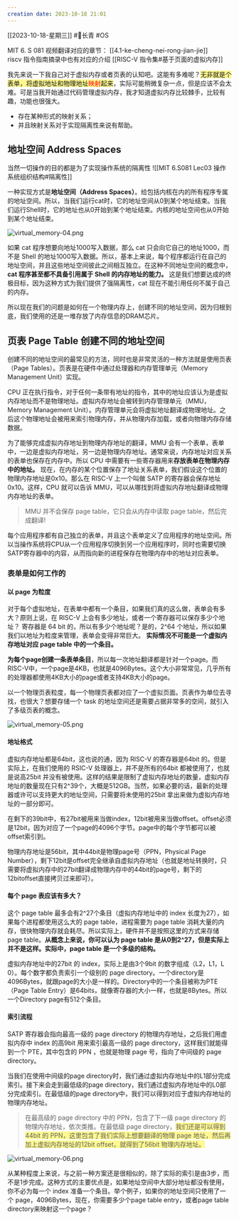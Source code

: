 ```yaml
---
creation date: 2023-10-18 21:01 
---
```

 [[2023-10-18-星期三]]  #🌲长青  #OS 

MIT 6. S 081 视频翻译对应的章节： [[4.1-ke-cheng-nei-rong-jian-jie]]    
riscv 指令指南摘录中也有对应的介绍 [[RISC-V 指令集#基于页面的虚拟内存]]

我先来说一下我自己对于虚拟内存或者页表的认知吧。这能有多难呢？<span style="background:#fff88f">无非就是个表单，将虚拟地址和物理地址<font color="#ff0000">映射</font>起来</span>，实际可能稍微复杂一点，但是应该不会太难。可是当我开始通过代码管理虚拟内存，我才知道虚拟内存比较棘手，比较有趣，功能也很强大。

- 存在某种形式的映射关系；
- 并且映射关系对于实现隔离性来说有帮助。

<!--more-->
## 地址空间 Address Spaces
当然一切操作的目的都是为了实现操作系统的隔离性
 ![[MIT 6.S081 Lec03 操作系统组织结构#隔离性]]

一种实现方式是**地址空间（Address Spaces）**。给包括内核在内的所有程序专属的地址空间。所以，当我们运行cat时，它的地址空间从0到某个地址结束。当我们运行Shell时，它的地址也从0开始到某个地址结束。内核的地址空间也从0开始到某个地址结束。

![virtual_memory-04.png](https://jgox-image-1316409677.cos.ap-guangzhou.myqcloud.com/blog/virtual_memory-04.png)

如果 cat 程序想要向地址1000写入数据，那么 cat 只会向它自己的地址1000，而不是 Shell 的地址1000写入数据。所以，基本上来说，每个程序都运行在自己的地址空间，并且这些地址空间彼此之间相互独立。在这种不同地址空间的概念中，**cat 程序甚至都不具备引用属于 Shell 的内存地址的能力。** 这是我们想要达成的终极目标，因为这种方式为我们提供了强隔离性，cat 现在不能引用任何不属于自己的内存。

所以现在我们的问题是如何在一个物理内存上，创建不同的地址空间，因为归根到底，我们使用的还是一堆存放了内存信息的DRAM芯片。

## 页表 Page Table 创建不同的地址空间


创建不同的地址空间的最常见的方法，同时也是非常灵活的一种方法就是使用页表（Page Tables）。页表是在硬件中通过处理器和内存管理单元（Memory Management Unit）实现。

CPU 正在执行指令，对于任何一条带有地址的指令，其中的地址应该认为是虚拟内存地址而不是物理地址。虚拟内存地址会被转到内存管理单元（MMU，Memory Management Unit）。内存管理单元会将虚拟地址翻译成物理地址。之后这个物理地址会被用来索引物理内存，并从物理内存加载，或者向物理内存存储数据。

为了能够完成虚拟内存地址到物理内存地址的翻译，MMU 会有一个表单，表单中，一边是虚拟内存地址，另一边是物理内存地址。通常来说，内存地址对应关系的表单也保存在内存中。所以 CPU 中需要有一些寄存器用来**存放表单在物理内存中的地址。** 现在，在内存的某个位置保存了地址关系表单，我们假设这个位置的物理内存地址是0x10。那么在 RISC-V 上一个叫做 SATP 的寄存器会保存地址0x10。这样，CPU 就可以告诉 MMU，可以从哪找到将虚拟内存地址翻译成物理内存地址的表单。

> MMU 并不会保存 page table，它只会从内存中读取 page table，然后完成翻译!

每个应用程序都有自己独立的表单，并且这个表单定义了应用程序的地址空间。所以当操作系统将CPU从一个应用程序切换到另一个应用程序时，同时也需要切换SATP寄存器中的内容，从而指向新的进程保存在物理内存中的地址对应表单。

### 表单是如何工作的
#### 以 page 为粒度

对于每个虚拟地址，在表单中都有一个条目，如果我们真的这么做，表单会有多大？原则上说，在 RISC-V 上会有多少地址，或者一个寄存器可以保存多少个地址？
寄存器是 64 bit 的，所以有多少个地址呢？是的，2^64 个地址，所以如果我们以地址为粒度来管理，表单会变得非常巨大。
**实际情况不可能是一个虚拟内存地址对应 page table 中的一个条目。**

**为每个page创建一条表单条目**，所以每一次地址翻译都是针对一个page。而RISC-V中，一个page是4KB，也就是4096Bytes。这个大小非常常见，几乎所有的处理器都使用4KB大小的page或者支持4KB大小的page。

以一个物理页表粒度，每一个物理页表都对应了一个虚拟页面。页表作为单位去寻找，也很大？想要存储一个 task 的地址空间还是需要占据非常多的空间，就引入了多级页表的概念。

![virtual_memory-05.png](https://jgox-image-1316409677.cos.ap-guangzhou.myqcloud.com/blog/virtual_memory-05.png)

#### 地址格式

虚拟内存地址都是64bit，这也说的通，因为 RISC-V 的寄存器是64bit 的。但是实际上，在我们使用的 RSIC-V 处理器上，并不是所有的64bit 都被使用了，也就是说高25bit 并没有被使用。这样的结果是限制了虚拟内存地址的数量，虚拟内存地址的数量现在只有2^39个，大概是512GB。当然，如果必要的话，最新的处理器或许可以支持更大的地址空间，只需要将未使用的25bit 拿出来做为虚拟内存地址的一部分即可。

在剩下的39bit中，有27bit被用来当做index，12bit被用来当做offset。offset必须是12bit，因为对应了一个page的4096个字节。page中的每个字节都可以被offset索引到。

物理内存地址是56bit，其中44bit是物理page号（PPN，Physical Page Number），剩下12bit是offset完全继承自虚拟内存地址（也就是地址转换时，只需要将虚拟内存中的27bit翻译成物理内存中的44bit的page号，剩下的12bitoffset直接拷贝过来即可）。

#### 每个 page 表应该有多大？

这个 page table 最多会有2^27个条目（虚拟内存地址中的 index 长度为27），如果每个进程都使用这么大的 page table，进程需要为 page table 消耗大量的内存，很快物理内存就会耗尽。所以实际上，硬件并不是按照这里的方式来存储 page table。**从概念上来说，你可以认为 page table 是从0到2^27，但是实际上并不是这样。实际中，page table 是一个多级的结构。**

虚拟内存地址中的27bit 的 index，实际上是由3个9bit 的数字组成（L2，L1，L 0）。每个数字都负责索引一个级别的 page directory。一个directory是4096Bytes，就跟page的大小是一样的。Directory中的一个条目被称为PTE（Page Table Entry）是64bits，就像寄存器的大小一样，也就是8Bytes。所以一个Directory page有512个条目。
#### 索引流程
SATP 寄存器会指向最高一级的 page directory 的物理内存地址，之后我们用虚拟内存中 index 的高9bit 用来索引最高一级的 page directory，这样我们就能得到一个 PTE，其中包含的 PPN ，也就是物理 page 号，指向了中间级的 page directory。

当我们在使用中间级的page directory时，我们通过虚拟内存地址中的L1部分完成索引。接下来会走到最低级的page directory，我们通过虚拟内存地址中的L0部分完成索引。在最低级的page directory中，我们可以得到对应于虚拟内存地址的物理内存地址。

> 在最高级的 page directory 中的 PPN，包含了下一级 page directory 的物理内存地址，依次类推。在最低级 page directory，<span style="background:#fff88f">我们还是可以得到44bit 的 PPN，这里包含了我们实际上想要翻译的物理 page 地址，然后再加上虚拟内存地址的12bit offset，就得到了56bit 物理内存地址。</span>


![virtual_memory-06.png](https://jgox-image-1316409677.cos.ap-guangzhou.myqcloud.com/blog/virtual_memory-06.png)

从某种程度上来说，与之前一种方案还是很相似的，除了实际的索引是由3步，而不是1步完成。这种方式的主要优点是，如果地址空间中大部分地址都没有使用，你不必为每一个 index 准备一个条目。举个例子，如果你的地址空间只使用了一个 page，4096Bytes，现在，你需要多少个page table entry，或者page table directory来映射这一个page？






